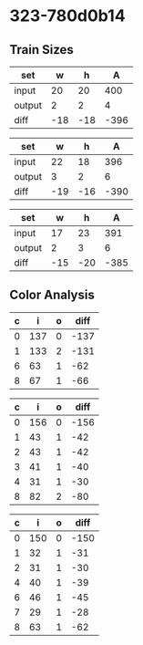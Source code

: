 # 323-780d0b14
## Train Sizes

|set|w|h|A|
|---|---|---|---|
|input|20|20|400|
|output|2|2|4|
|diff|-18|-18|-396|


|set|w|h|A|
|---|---|---|---|
|input|22|18|396|
|output|3|2|6|
|diff|-19|-16|-390|


|set|w|h|A|
|---|---|---|---|
|input|17|23|391|
|output|2|3|6|
|diff|-15|-20|-385|


## Color Analysis

|c|i|o|diff|
|---|---|---|---|
|0|137|0|-137|
|1|133|2|-131|
|6|63|1|-62|
|8|67|1|-66|


|c|i|o|diff|
|---|---|---|---|
|0|156|0|-156|
|1|43|1|-42|
|2|43|1|-42|
|3|41|1|-40|
|4|31|1|-30|
|8|82|2|-80|


|c|i|o|diff|
|---|---|---|---|
|0|150|0|-150|
|1|32|1|-31|
|2|31|1|-30|
|4|40|1|-39|
|6|46|1|-45|
|7|29|1|-28|
|8|63|1|-62|

